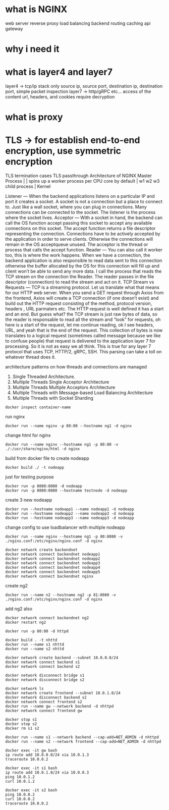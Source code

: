 # what is NGINX

web server
reverse proxy
load balancing
backend routing
caching
api gateway

# why i need it

# what is layer4 and layer7

layer4 -> tcp/ip stack only
source ip, source port, destination ip, destination port, simple packet inspection
layer7 -> http/gRPC etc...
access of the content
url, headers, and cookies
require decryption

# what is proxy

# TLS -> for establish end-to-end encryption, use symmetric encryption

TLS termination cases
TLS passthrough
Architecture of NGINX
Master Process
|
| spins up a worker process per CPU core by default
|
w1 w2 w3 child process
|
Kernel

Listener — When the backend applications listens on a particular IP and port it creates a socket. A socket is not a connection but a place to connect to. Just like a wall socket, where you can plug in connections. Many connections can be connected to the socket. The listener is the process where the socket lives.
Acceptor — With a socket in hand, the backend can call the OS function accept passing this socket to accept any available connections on this socket. The accept function returns a file descriptor representing the connection. Connections have to be actively accepted by the application in order to serve clients. Otherwise the connections will remain in the OS acceptqueue unused. The acceptor is the thread or process that calls the accept function.
Reader — You can also call it worker too, this is where the work happens. When we have a connection, the backend application is also responsible to read data sent to this connection otherwise the buffer allocated by the OS for this connection will fill up and client won’t be able to send any more data. I call the process that reads the TCP stream on the connection the Reader. The reader passes in the file descriptor (connection) to read the stream and act on it.
TCP Stream vs Requests — TCP is a streaming protocol. Let us translate what that means for our HTTP web server. When you send a GET request through Axios from the frontend, Axios will create a TCP connection (if one doesn’t exist) and build out the HTTP request consisting of the method, protocol version, headers , URL parmaters etc. The HTTP request is well defined it has a start and an end. But guess what? the TCP stream is just raw bytes of data, so the reader is responsable to read all the stream and “look” for requests, oh here is a start of the request, let me continue reading, ok I see headers, URL, and yeah that is the end of the request. This collection of bytes is now translates to a logical request (sometimes called message because we like to confuse people) that request is delivered to the application layer 7 for processing. So it is not as easy we all think. This is true for any layer 7 protocol that uses TCP, HTTP/2, gRPC, SSH. This parsing can take a toll on whatever thread does it.

architecture patterns on how threads and connections are managed

1. Single Threaded Architecture.
2. Multiple Threads Single Acceptor Architecture
3. Multiple Threads Multiple Acceptors Architecture
4. Multiple Threads with Message-based Load Balancing Architecture
5. Multiple Threads with Socket Sharding

<!-- docker run --name nginx -p 80(accessing address from host machine):80(container running) --hostname ng1 -d nginx -->

```code
docker inspect container-name
```

run nginx

```code
docker run --name nginx -p 80:80 --hostname ng1 -d nginx
```

change html for nginx

```code
docker run --name nginx --hostname ng1 -p 80:80 -v ./:/usr/share/nginx/html -d nginx
```

build from docker file to create nodeapp

```code
docker build ./ -t nodeapp
```

just for testing purpose

```code
docker run -p 8080:8080 -d nodeapp
docker run -p 8080:8080 --hostname testnode -d nodeapp
```

create 3 new nodeapp

```code
docker run --hostname nodeapp1 --name nodeapp1 -d nodeapp
docker run --hostname nodeapp2 --name nodeapp2 -d nodeapp
docker run --hostname nodeapp3 --name nodeapp3 -d nodeapp
```

change config to use loadbalancer with multiple nodeapp

```code
docker run --name nginx --hostname ng1 -p 80:8080 -v ./nginx.conf:/etc/nginx/nginx.conf -d nginx
```

```code
docker network create backendnet
docker network connect backendnet nodeapp1
docker network connect backendnet nodeapp2
docker network connect backendnet nodeapp3
docker network connect backendnet nodeapp4
docker network connect backendnet nodeapp5
docker network connect backendnet nginx
```

create ng2

```code
docker run --name n2 --hostname ng2 -p 81:8080 -v ./nginx.conf:/etc/nginx/nginx.conf -d nginx
```

add ng2 also
```code
docker network connect backendnet ng2
docker restart ng2
```

```code
docker run -p 80:80 -d httpd
```

```code
docker build . -t nhttd
docker run --name s1 nhttd
docker run --name s2 nhttd
```

```code
docker network create backend --subnet 10.0.0.0/24
docker network connect backend s1
docker network connect backend s2
```

```code
docker network disconnect bridge s1
docker network disconnect bridge s2
```

```code 
docker network ls
docker network create frontend --subnet 10.0.1.0/24
docker network disconnect backend s2
docker network connect frontend s2
docker run --name gw --network backend -d nhttpd
docker network connect frontend gw

docker stop s1
docker stop s2
docker rm s1 s2

docker run --name s1 --network backend --cap-add=NET_ADMIN -d nhttpd
docker run --name s2 --network frontend --cap-add=NET_ADMIN -d nhttpd

docker exec -it gw bash
ip route add 10.0.0.0/24 via 10.0.1.3
traceroute 10.0.0.2

docker exec -it s1 bash
ip route add 10.0.1.0/24 via 10.0.0.3
ping 10.0.1.2
curl 10.0.1.2

docker exec -it s2 bash
ping 10.0.0.2
curl 10.0.0.2
traceroute 10.0.0.2
```